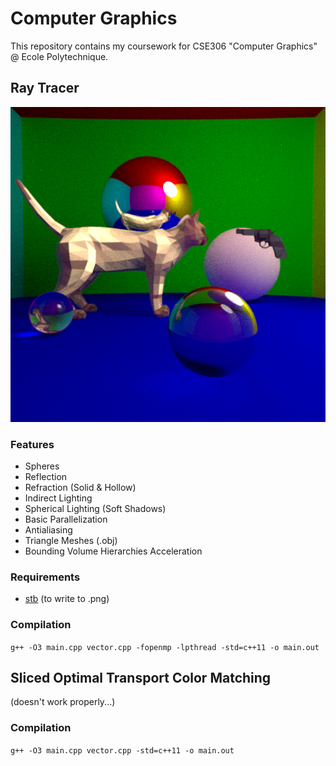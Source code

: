# Computer Graphics
This repository contains my coursework for CSE306 "Computer Graphics" @ Ecole Polytechnique.

## Ray Tracer

![Sample Render](https://raw.githubusercontent.com/joshuapjacob/computer-graphics/main/Ray%20Tracer/renders/final.png)
### Features

- Spheres
- Reflection
- Refraction (Solid & Hollow)
- Indirect Lighting
- Spherical Lighting (Soft Shadows)
- Basic Parallelization
- Antialiasing
- Triangle Meshes (.obj)
- Bounding Volume Hierarchies Acceleration

### Requirements
- [stb](https://github.com/nothings/stb) (to write to .png)

### Compilation

```g++ -O3 main.cpp vector.cpp -fopenmp -lpthread -std=c++11 -o main.out```

## Sliced Optimal Transport Color Matching
(doesn't work properly...)

### Compilation

```g++ -O3 main.cpp vector.cpp -std=c++11 -o main.out```

